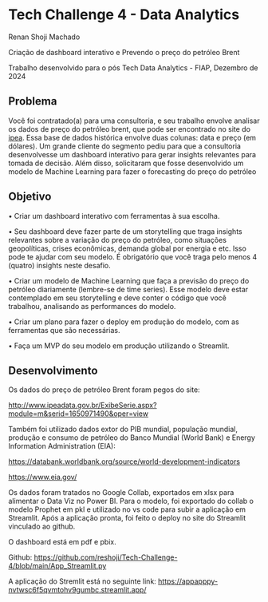 # Tech Challenge 4 - Data Analytics
Renan Shoji Machado

Criação de dashboard interativo e Prevendo o preço do petróleo Brent

Trabalho desenvolvido para o pós Tech Data Analytics - FIAP, Dezembro de 2024

## Problema
Você foi contratado(a) para uma consultoria, e seu trabalho envolve
analisar os dados de preço do petróleo brent, que pode ser encontrado no site
do [ipea](http://www.ipeadata.gov.br/ExibeSerie.aspx?module=m&serid=1650971490&oper=view). Essa base de dados histórica envolve duas colunas: data e preço (em
dólares). 
Um grande cliente do segmento pediu para que a consultoria desenvolvesse um dashboard interativo para gerar insights relevantes para tomada de decisão. Além disso, solicitaram que fosse desenvolvido um modelo de Machine Learning para fazer o forecasting do preço do petróleo

## Objetivo
• Criar um dashboard interativo com ferramentas à sua escolha.

• Seu dashboard deve fazer parte de um storytelling que traga insights
relevantes sobre a variação do preço do petróleo, como situações
geopolíticas, crises econômicas, demanda global por energia e etc. Isso
pode te ajudar com seu modelo. É obrigatório que você traga pelo menos
4 (quatro) insights neste desafio.

• Criar um modelo de Machine Learning que faça a previsão do preço do
petróleo diariamente (lembre-se de time series). Esse modelo deve estar
contemplado em seu storytelling e deve conter o código que você
trabalhou, analisando as performances do modelo.

• Criar um plano para fazer o deploy em produção do modelo, com as
ferramentas que são necessárias.

• Faça um MVP do seu modelo em produção utilizando o Streamlit.

## Desenvolvimento
Os dados do preço de petróleo Brent foram pegos do site:

http://www.ipeadata.gov.br/ExibeSerie.aspx?module=m&serid=1650971490&oper=view

Também foi utilizado dados extor do PIB mundial, população mundial, produção e consumo de petróleo do Banco Mundial (World Bank) e Energy Information Administration (EIA):

https://databank.worldbank.org/source/world-development-indicators

https://www.eia.gov/

Os dados foram tratados no Google Collab, exportados em xlsx para alimentar o Data Viz no Power BI. Para o modelo, foi exportado do collab o modelo Prophet em pkl e utilizado no vs code para subir a aplicação em Streamlit. Após a aplicação pronta, foi feito o deploy no site do Streamlit vinculado ao github.

O dashboard está em pdf e pbix.

Github: https://github.com/reshoji/Tech-Challenge-4/blob/main/App_Streamlit.py

A aplicação do Stremlit está no seguinte link: https://appapppy-nvtwsc6f5qvmtohv9gumbc.streamlit.app/
